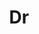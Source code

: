 ---
layout: person
given: Alex
family: Archibald
department: Department of Chemistry
title: Dr
job_title: Lecturer
crsid: ata27
image: /assets/uploads/Archibald_Alex.jpeg
webpage: http://www.ch.cam.ac.uk/person/ata27
biography: 'Professor Alex Archibald is a Lecturer in Atmospheric Chemistry Modelling
  in the Department of Chemistry at the University of Cambridge, and a Fellow of Emmanuel
  College, Cambridge. His research involves the development and application of state-of-the-art
  chemistry-climate models. With these models his group is trying to answer a number
  of questions relevant to society: (i) What are the impacts of changes in man made
  emissions on the composition of the atmosphere (ii) how does the changing composition
  of the atmosphere affect climate (iii) how will a changing climate impact the composition
  of the atmosphere.


  Dr Archibald is also a co-ordinator of the Cambridge Centre for Climate Science,
  which promotes research and other activities in Climate Science going on at several
  Departments of the University of Cambridge (Applied Mathematics and Theoretical
  Physics, Chemistry, Earth Sciences, Geography, Plant Sciences and Scott Polar Research
  Institute) and at the British Antarctic Survey.'
---